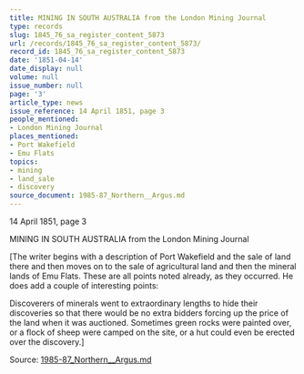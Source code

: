 ```yaml
---
title: MINING IN SOUTH AUSTRALIA from the London Mining Journal
type: records
slug: 1845_76_sa_register_content_5873
url: /records/1845_76_sa_register_content_5873/
record_id: 1845_76_sa_register_content_5873
date: '1851-04-14'
date_display: null
volume: null
issue_number: null
page: '3'
article_type: news
issue_reference: 14 April 1851, page 3
people_mentioned:
- London Mining Journal
places_mentioned:
- Port Wakefield
- Emu Flats
topics:
- mining
- land_sale
- discovery
source_document: 1985-87_Northern__Argus.md
---
```


14 April 1851, page 3

MINING IN SOUTH AUSTRALIA from the London Mining Journal

[The writer begins with a description of Port Wakefield and the sale of land there and then moves on to the sale of agricultural land and then the mineral lands of Emu Flats.  These are all points noted already, as they occurred.  He does add a couple of interesting points:

Discoverers of minerals went to extraordinary lengths to hide their discoveries so that there would be no extra bidders forcing up the price of the land when it was auctioned.  Sometimes green rocks were painted over, or a flock of sheep were camped on the site, or a hut could even be erected over the discovery.]

Source: [1985-87_Northern__Argus.md](/downloads/markdown/1985-87_Northern__Argus.md)
